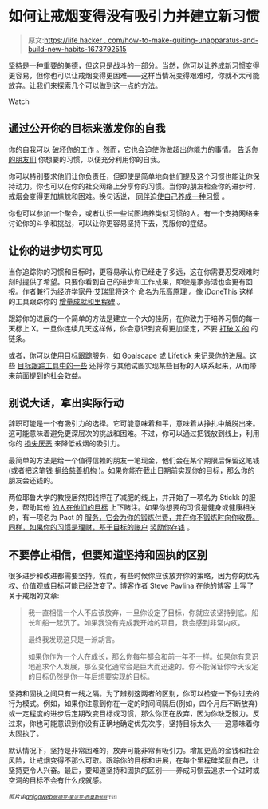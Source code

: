 # 如何让戒烟变得没有吸引力并建立新习惯

> 原文:[https://life hacker . com/how-to-make-quiting-unapparatus-and-build-new-habits-1673792515](https://lifehacker.com/how-to-make-quitting-unappealing-and-build-new-habits-1673792515)

坚持是一种重要的美德，但这只是战斗的一部分。当然，你可以让养成新习惯变得更容易，但你也可以让戒烟变得更困难——这样当情况变得艰难时，你就不太可能放弃。让我们来探索几个可以做到这一点的方法。

Watch

## 通过公开你的目标来激发你的自我

你的自我可以 [破坏你的工作](http://lifehacker.com/know-the-line-between-confidence-and-ego-to-avoid-sabot-1445706936) 。然而，它也会迫使你做超出你能力的事情。 [告诉你的朋友们](https://lifehacker.com/how-to-work-towards-and-achieve-your-goals-in-public-5893162) 你想要的习惯，以便充分利用你的自我。

你可以特别要求他们让你负责任，但即使是简单地向他们提及这个习惯也能让你保持动力。你也可以在你的社交网络上分享你的习惯。当你的朋友检查你的进步时，戒烟会变得更加尴尬和困难。换句话说， [同伴迫使自己养成一种习惯](http://lifehacker.com/peer-pressure-yourself-into-achieving-a-goal-135139) 。

你也可以参加一个聚会，或者认识一些试图培养类似习惯的人。有一个支持网络来讨论你的斗争和挑战，可以让你更容易坚持下去，克服你的症结。

## 让你的进步切实可见

当你追踪你的习惯和目标时，更容易承认你已经走了多远，这在你需要忍受艰难时刻时提供了希望。只要你看到自己的进步和工作成果，即使是家务活也会更有回报。作者兼行为经济学家丹·艾瑞里将这个 [命名为乐高原理](http://lifehacker.com/make-your-chores-suck-less-with-the-lego-principle-1662472641) 。像 [iDoneThis](https://idonethis.com/) 这样的工具跟踪你的 [增量成就和里程碑](http://lifehacker.com/idonethis-keeps-you-motivated-by-logging-your-daily-acc-5787984) 。

跟踪你的进展的一个简单的方法是建立一个大的挂历，在你致力于培养习惯的每一天标上 X。一旦你连续几天这样做，你会意识到变得更加坚定，不要 [打破 X 的](http://lifehacker.com/how-seinfelds-productivity-secret-fixed-my-procrastinat-5886128) 的链条。

或者，你可以使用目标跟踪服务，如 [Goalscape](http://www.goalscape.com/) 或 [Lifetick](http://lifetick.com/) 来记录你的进展。这些 [目标跟踪工具中的一些](https://lifehacker.com/five-best-goal-tracking-services-5873909) 还将你与其他试图实现某些目标的人联系起来，从而带来前面提到的社会效益。

## 别说大话，拿出实际行动

辞职可能是一个有吸引力的选择。它可能意味着和平，意味着从挣扎中解脱出来。这可能意味着避免更深层次的挑战和困难。不过，你可以通过把钱放到线上，利用你的 [损失厌恶](https://lifehacker.com/flip-your-motivation-techniques-with-loss-aversion-365102) 来降低戒烟的吸引力。

最简单的方法是给一个值得信赖的朋友一笔现金，他们会在某个期限后保留这笔钱(或者把这笔钱 [捐给慈善机构](http://lifehacker.com/stick-to-your-goals-with-an-anti-charity-system-1635715975) )。如果你能在截止日期前实现你的目标，那么你的朋友会还钱的。

两位耶鲁大学的教授居然把钱押在了减肥的线上，并开始了一项名为 Stickk 的服务，帮助其他 [的人在他们的目标](http://lifehacker.com/wager-cash-on-your-goals-at-stickk-346278) 上下赌注。如果你想要的习惯是健身或健康相关的，有一项名为 Pact 的 [服务，它会为你的锻炼付费，并在你不锻炼时向你收费。同样，如果你的习惯是理财，基于目标的账户](http://lifehacker.com/pact-puts-real-money-on-the-line-to-get-you-to-eat-well-1492361733) [奖励你存钱](http://twocents.lifehacker.com/goal-based-accounts-reward-you-for-saving-money-1615418337) 。

## 不要停止相信，但要知道坚持和固执的区别

很多进步和改进都需要坚持。然而，有些时候你应该放弃你的策略，因为你的优先权、价值观或目标可能已经改变了。博客作者 Steve Pavlina 在他的博客 上写了关于戒烟的文章:

> 我一直相信一个人不应该放弃，一旦你设定了目标，你就应该坚持到底。船长和船一起沉了。如果我没有完成我开始的项目，我会感到非常内疚。
> 
> 最终我发现这只是一派胡言。
> 
> 如果你作为一个人在成长，那么你每年都会和前一年不一样。如果你有意识地追求个人发展，那么变化通常会是巨大而迅速的。你不能保证你今天设定的目标仍然是你一年后想要实现的目标。

坚持和固执之间只有一线之隔。为了辨别这两者的区别，你可以检查一下你过去的行为模式。例如，如果你注意到你在一定的时间间隔后(例如，四个月后不断放弃)或一定程度的进步后定期改变目标或习惯，那么你正在放弃，因为你缺乏毅力。反过来，你也可能意识到你没有正确地确定优先次序，坚持目标太久——这意味着你太固执了。

默认情况下，坚持是非常困难的，放弃可能非常有吸引力。增加更高的金钱和社会风险，让戒烟变得不那么可取。跟踪你的目标和进展，在每个里程碑奖励自己，让坚持更令人兴奋。最后，要知道坚持和固执的区别——养成习惯去追求一个过时或空洞的目标不会有什么成就感。

*<small>照片由</small>*[*<small>anigoweb</small>*](http://www.shutterstock.com/pic.mhtml?id=119305963&src=id)*<small></small>*<small>[*<small>佩德罗·里贝罗·西莫斯</small>*](http://www.flickr.com/photos/pedrosimoes7/8578279742)*<small></small>*<small>[*<small>凯旺</small>*](http://www.flickr.com/photos/kevandotorg/6229660191) *<small></small>*<small>T51】</small></small></small>

<small><small><small></small></small></small>